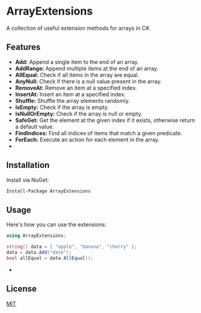 # ArrayExtensions

A collection of useful extension methods for arrays in C#. 

## Features

- **Add:** Append a single item to the end of an array.
- **AddRange:** Append multiple items at the end of an array.
- **AllEqual:** Check if all items in the array are equal.
- **AnyNull:** Check if there is a null value present in the array.
- **RemoveAt:** Remove an item at a specified index.
- **InsertAt:** Insert an item at a specified index.
- **Shuffle:** Shuffle the array elements randomly.
- **IsEmpty:** Check if the array is empty.
- **IsNullOrEmpty:** Check if the array is null or empty.
- **SafeGet:** Get the element at the given index if it exists, otherwise return a default value.
- **FindIndices:** Find all indices of items that match a given predicate.
- **ForEach:** Execute an action for each element in the array.
- 
## Installation

Install via NuGet:

```bash
Install-Package ArrayExtensions
```

## Usage

Here's how you can use the extensions:

```csharp
using ArrayExtensions;

string[] data = { "apple", "banana", "cherry" };
data = data.Add("date");
bool allEqual = data.AllEqual();
```

- 

## License

[MIT](https://opensource.org/licenses/MIT)
